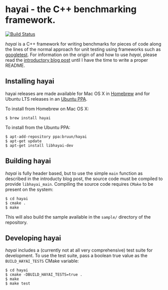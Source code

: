 # hayai - the C++ benchmarking framework.

[![Build Status](https://travis-ci.org/nickbruun/hayai.svg?branch=master)](https://travis-ci.org/nickbruun/hayai)

_hayai_ is a C++ framework for writing benchmarks for pieces of code along the lines of the normal approach for unit testing using frameworks such as [googletest](http://code.google.com/p/googletest/). For information on the origin of and how to use _hayai_, please read the [introductory blog post](https://bruun.co/2012/02/07/easy-cpp-benchmarking) until I have the time to write a proper README.


## Installing hayai

hayai releases are made available for Mac OS X in [Homebrew](http://brew.sh/) and for Ubuntu LTS releases in an [Ubuntu PPA](https://launchpad.net/~bruun/+archive/ubuntu/hayai).

To install from Homebrew on Mac OS X:

    $ brew install hayai

To install from the Ubuntu PPA:

    $ apt-add-repository ppa:bruun/hayai
    $ apt-get update
    $ apt-get install libhayai-dev


## Building hayai

_hayai_ is fully header based, but to use the simple `main` function as described in the introducty blog post, the source code must be compiled to provide `libhayai_main`. Compiling the source code requires `CMake` to be present on the system:

    $ cd hayai
    $ cmake .
    $ make

This will also build the sample available in the `sample/` directory of the repository.


## Developing hayai

_hayai_ includes a (currently not at all very comprehensive) test suite for development. To use the test suite, pass a boolean true value as the `BUILD_HAYAI_TESTS` CMake variable:

    $ cd hayai
    $ cmake -DBUILD_HAYAI_TESTS=true .
    $ make
    $ make test
